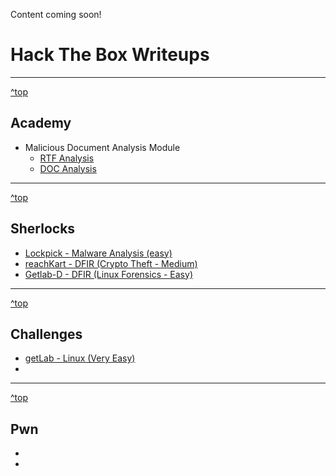 Content coming soon!

<a id="top"></a>
# Hack The Box Writeups

---

[^top](#top)
## Academy
+ Malicious Document Analysis Module
  + [RTF Analysis](https://github.com/FidgetCube/HackTheBox_writeups/blob/main/academy/malicious%20document%20analysis/rtf.md)
  + [DOC Analysis](https://github.com/FidgetCube/HackTheBox_writeups/blob/main/academy/malicious%20document%20analysis/doc.md)

---

[^top](#top)
## Sherlocks
+ [Lockpick - Malware Analysis (easy)](https://github.com/FidgetCube/HackTheBox_writeups/blob/main/sherlocks/lockpick/readme.md)
+ [reachKart - DFIR (Crypto Theft - Medium)](https://github.com/FidgetCube/HackTheBox_writeups/blob/main/sherlocks/reachKart/readme.md)
+ [Getlab-D - DFIR (Linux Forensics - Easy)](https://github.com/FidgetCube/HackTheBox_writeups/tree/main/sherlocks/getlab-D#readme)


---

[^top](#top)
## Challenges
+ [getLab - Linux (Very Easy)](#)
+ [](#)


---

[^top](#top)
## Pwn
+ [](#)
+ [](#)

